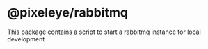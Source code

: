 # @pixeleye/rabbitmq

This package contains a script to start a rabbitmq instance for local development